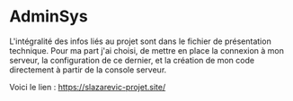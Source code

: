 # AdminSys

L'intégralité des infos liés au projet sont dans le fichier de présentation technique.
Pour ma part j'ai choisi, de mettre en place la connexion à mon serveur, la configuration de ce dernier, et la création de mon code directement à partir de la console serveur. 

Voici le lien : https://slazarevic-projet.site/

